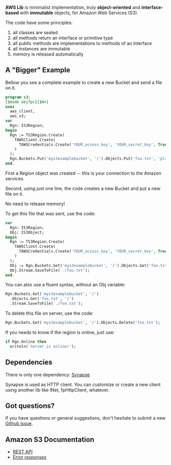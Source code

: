 **AWS Lib** is minimalist implementation, truly **object-oriented** and **interface-based** with **immutable** objects, for Amazon Web Services (S3).

The code have some principles:
 1. all classes are sealed
 2. all methods return an interface or primitive type
 3. all public methods are implementations to methods of an interface
 4. all instances are immutable
 5. memory is released automatically 

## A "Bigger" Example

Bellow you see a complete example to create a new Bucket and send a file on it.

``` pascal
program s3;
{$mode objfpc}{$H+}
uses
  aws_client,
  aws_s3;
var
  Rgn: IS3Region;
begin
  Rgn := TS3Region.Create(
    TAWSClient.Create(
      TAWSCredentials.Create('YOUR_access_key', 'YOUR_secret_key', True)
    )
  );
  Rgn.Buckets.Put('mys3examplebucket', '/').Objects.Put('foo.txt', 'plain', './foo.txt', '');
end.
```

First a Region object was created -- this is your connection to the Amazon services.

Second, using just one line, the code creates a new Bucket and put a new file on it.

No need to release memory!

To get this file that was sent, use the code:

``` pascal
var
  Rgn: IS3Region;
  Obj: IS3Object;
begin
  Rgn := TS3Region.Create(
    TAWSClient.Create(
      TAWSCredentials.Create('YOUR_access_key', 'YOUR_secret_key', True)
    )
  );
  Obj := Rgn.Buckets.Get('mys3examplebucket', '/').Objects.Get('foo.txt', '/');
  Obj.Stream.SaveToFile('./foo.txt');
end.
```

You can also use a fluent syntax, without an Obj variable:

``` pascal
Rgn.Buckets.Get('mys3examplebucket', '/')
  .Objects.Get('foo.txt', '/')
  .Stream.SaveToFile('./foo.txt');
```

To delete this file on server, use the code:

``` pascal
Rgn.Buckets.Get('mys3examplebucket', '/').Objects.Delete('foo.txt');
```

If you needs to know if the region is online, just use:
``` pascal
if Rgn.Online then
  writeln('Server is online!');
```

## Dependencies 

There is only one dependency: [Synapse](http://synapse.ararat.cz/doku.php/download)

Synapse is used as HTTP client.  You can customize or create a new client using another lib like lNet, fpHttpClient, whatever.

## Got questions?

If you have questions or general suggestions, don't hesitate to submit
a new [Github issue](https://github.com/mdbs99/AWS/issues/new).

## Amazon S3 Documentation
* [REST API](http://docs.aws.amazon.com/AmazonS3/latest/API/APIRest.html)
* [Error responses](http://docs.aws.amazon.com/AmazonS3/latest/API/ErrorResponses.html)
